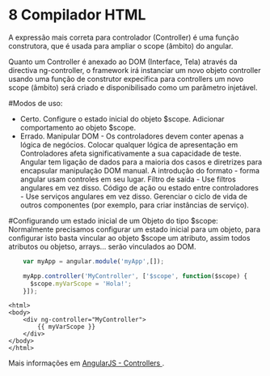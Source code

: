 8 Compilador HTML
========

A expressão mais correta para controlador (Controller) é uma  função construtora, que é usada para ampliar o scope (âmbito) do angular. 

Quanto um Controller é anexado ao DOM (Interface, Tela) através da directiva ng-controller, o framework irá instanciar um novo objeto controller usando uma função de construtor expecifica para controllers um novo scope (âmbito) será criado e disponibilisado como um parâmetro injetável.

#Modos de uso:


- Certo.
	Configure o estado inicial do objeto $scope.
	Adicionar comportamento ao objeto $scope.
- Errado.
	Manipular DOM - Os controladores devem conter apenas a lógica de negócios. Colocar qualquer lógica de apresentação em Controladores afeta significativamente a sua capacidade de teste. Angular tem ligação de dados para a maioria dos casos e diretrizes para encapsular manipulação DOM manual.
	A introdução do formato - forma angular usam controles em seu lugar.
	Filtro de saída - Use filtros angulares em vez disso.
	Código de ação ou estado entre controladores - Use serviços angulares em vez disso.
	Gerenciar o ciclo de vida de outros componentes (por exemplo, para criar instâncias de serviço).	

#Configurando um estado inicial de um Objeto do tipo $scope:
	Normalmente precisamos configurar um estado inicial para um objeto, para configurar isto basta vincular ao objeto $scope um atributo, assim todos atributos ou objetso, arrays... serão vinculados ao DOM. 

```js
	var myApp = angular.module('myApp',[]);

	myApp.controller('MyController', ['$scope', function($scope) {
	  $scope.myVarScope = 'Hola!';
	}]);
```
    <html>
    <body>   	
		<div ng-controller="MyController">
			{{ myVarScope }}
		</div>
    </body>
    </html>

Mais informações em [AngularJS - Controllers ](https://docs.angularjs.org/guide/controller).
